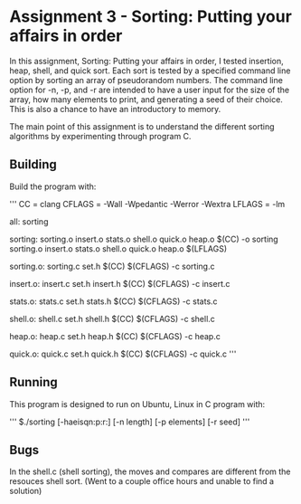 # Assignment 3 - Sorting: Putting your affairs in order

In this assignment, Sorting: Putting your affairs in order, I tested insertion, heap, shell, and quick sort. 
Each sort is tested by a specified command line option by sorting an array of pseudorandom numbers. 
The command line option for -n, -p, and -r are intended to have a user input for the size of the array, how many elements to print,
and generating a seed of their choice. This is also a chance to have an introductory to memory.  

The main point of this assignment is to understand the different sorting algorithms by experimenting through program C.

## Building

Build the program with:

'''
CC = clang
CFLAGS = -Wall -Wpedantic -Werror -Wextra
LFLAGS = -lm

all: sorting

sorting: sorting.o insert.o stats.o shell.o quick.o heap.o
        $(CC) -o sorting sorting.o insert.o stats.o shell.o quick.o heap.o $(LFLAGS)

sorting.o: sorting.c set.h
        $(CC) $(CFLAGS) -c sorting.c

insert.o: insert.c set.h insert.h
        $(CC) $(CFLAGS) -c insert.c

stats.o: stats.c set.h stats.h
        $(CC) $(CFLAGS) -c stats.c

shell.o: shell.c set.h shell.h
        $(CC) $(CFLAGS) -c shell.c

heap.o: heap.c set.h heap.h
        $(CC) $(CFLAGS) -c heap.c

quick.o: quick.c set.h quick.h
        $(CC) $(CFLAGS) -c quick.c
'''

## Running

This program is designed to run on Ubuntu, Linux in C program with:

'''
$./sorting [-haeisqn:p:r:] [-n length] [-p elements] [-r seed]
'''

## Bugs

In the shell.c (shell sorting), the moves and compares are different from the resouces shell sort.
(Went to a couple office hours and unable to find a solution)
